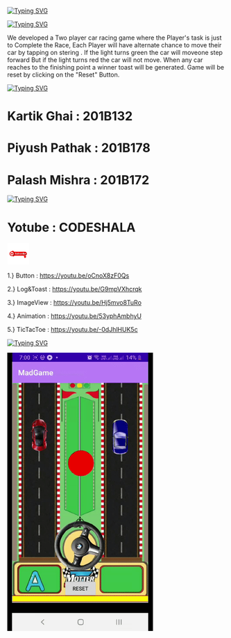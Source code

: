 [![Typing SVG](https://readme-typing-svg.herokuapp.com?size=40&color=4C8AF7&lines=Two+Player+Car+Race+Game+%5BAndroid%5D)](https://git.io/typing-svg)

[![Typing SVG](https://readme-typing-svg.herokuapp.com?lines=Project+Description)](https://git.io/typing-svg)

We developed a Two player car racing game where the Player's task is just to Complete the  Race,
Each Player will have alternate chance to move their car by tapping on stering .
If the light turns green the car will moveone step forward But if the light turns red the car will not move.
When any car reaches to the finishing point a winner toast will be generated. 
Game will be reset by clicking on the "Reset" Button.

[![Typing SVG](https://readme-typing-svg.herokuapp.com?color=49F750&lines=Contributors)](https://git.io/typing-svg)

# Kartik Ghai   : 201B132
# Piyush Pathak : 201B178
# Palash Mishra : 201B172

[![Typing SVG](https://readme-typing-svg.herokuapp.com?color=F72118&lines=References)](https://git.io/typing-svg)

# Yotube : CODESHALA 
<p><img src="https://github.com/201B172-Palash/CAR_game_Project/blob/main/sub.png" height=50 width=50</img></p>

1.} Button     : https://youtu.be/oCnoX8zF0Qs

2.} Log&Toast  : https://youtu.be/G9mpVXhcrqk

3.} ImageView  : https://youtu.be/Hj5mvo8TuRo

4.} Animation  : https://youtu.be/53yphAmbhyU

5.} TicTacToe  : https://youtu.be/-0dJhlHUK5c


[![Typing SVG](https://readme-typing-svg.herokuapp.com?size=40&color=EFF72C&lines=Game+Preview+%3A)](https://git.io/typing-svg)

<p><img src="https://github.com/201B172-Palash/CAR_game_Project/blob/main/preview.gif"</img></p>
